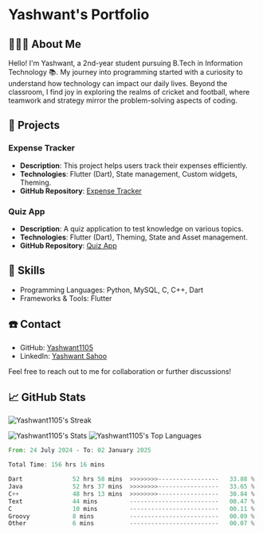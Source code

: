 # **Yashwant's Portfolio**



## 🧑🏻‍🎓 About Me 
Hello! I'm Yashwant, a 2nd-year student pursuing B.Tech in Information Technology 📚. My journey into programming started with a curiosity to understand how technology can impact our daily lives. Beyond the classroom, I find joy in exploring the realms of cricket and football, where teamwork and strategy mirror the problem-solving aspects of coding.

## 📝 Projects

### Expense Tracker
- **Description**: This project helps users track their expenses efficiently.
- **Technologies**: Flutter (Dart), State management, Custom widgets, Theming.
- **GitHub Repository**: [Expense Tracker](https://github.com/Yashwant1105/Expense_Tracker)

### Quiz App
- **Description**: A quiz application to test knowledge on various topics.
- **Technologies**: Flutter (Dart), Theming, State and Asset management.
- **GitHub Repository**: [Quiz App](https://github.com/Yashwant1105/Quiz_App)

## 🎨 Skills 
- Programming Languages: Python, MySQL, C, C++, Dart
- Frameworks & Tools: Flutter

## ☎️ Contact
- GitHub: [Yashwant1105](https://github.com/Yashwant1105)
- LinkedIn: [Yashwant Sahoo](https://www.linkedin.com/in/yashwantsahoo10/)

Feel free to reach out to me for collaboration or further discussions!


## 📈 GitHub Stats


  ![Yashwant1105's Streak](https://github-readme-streak-stats.herokuapp.com/?user=Yashwant1105&theme=great-gatsby&hide_border=true)
 
  ![Yashwant1105's Stats](https://github-readme-stats.vercel.app/api?username=Yashwant1105&theme=great-gatsby&show_icons=true&hide_border=true&count_private=true)
  ![Yashwant1105's Top Languages](https://github-readme-stats.vercel.app/api/top-langs/?username=Yashwant1105&theme=great-gatsby&show_icons=true&hide_border=true&layout=compact)

<!--START_SECTION:waka-->

```rust
From: 24 July 2024 - To: 02 January 2025

Total Time: 156 hrs 16 mins

Dart              52 hrs 58 mins  >>>>>>>>-----------------   33.88 %
Java              52 hrs 37 mins  >>>>>>>>-----------------   33.65 %
C++               48 hrs 13 mins  >>>>>>>>-----------------   30.84 %
Text              44 mins         -------------------------   00.47 %
C                 10 mins         -------------------------   00.11 %
Groovy            8 mins          -------------------------   00.09 %
Other             6 mins          -------------------------   00.07 %
```

<!--END_SECTION:waka-->

